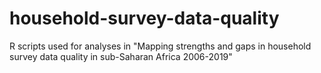 # household-survey-data-quality
R scripts used for analyses in "Mapping strengths and gaps in household survey data quality in sub-Saharan Africa 2006-2019" 
